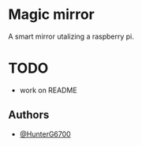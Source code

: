 
# Magic mirror

A smart mirror utalizing a raspberry pi.
# TODO
- work on README



## Authors

- [@HunterG6700](https://www.github.com/HunterG6700)


 
